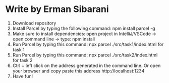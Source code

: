 # Write by Erman Sibarani

1. Download repository
2. Install Parcel by typing the following command: npm install parcel -g
3. Make sure to install dependencies: open project in IntelliJ/VSCode -> open command line -> type: npm install
4. Run Parcel by typing this command: npx parcel ./src/task1/index.html for task 1
5. Run Parcel by typing this command: npx parcel ./src/task2/index.html for task 2
6. Ctrl + left click on the address generated in the command line. Or open your browser and copy paste this address http://localhost:1234
7. Have fun!

